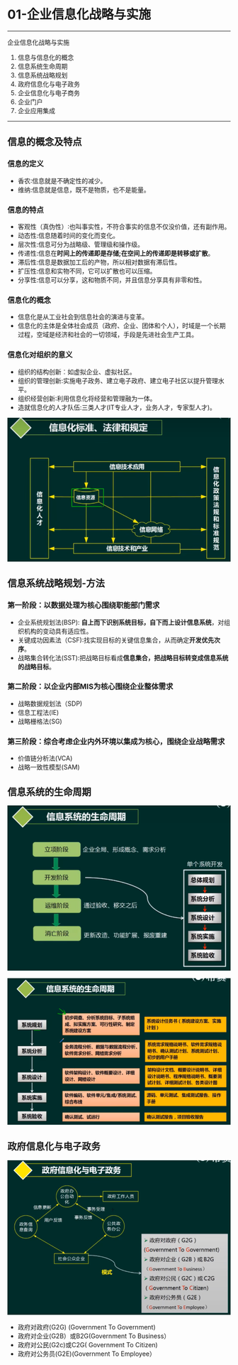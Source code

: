 # 01-企业信息化战略与实施

---
企业信息化战略与实施
1. 信息与信息化的概念
2. 信息系统生命周期
3. 信息系统战略规划
4. 政府信息化与电子政务
5. 企业信息化与电子商务
6. 企业门户
7. 企业应用集成

---

## 信息的概念及特点

### 信息的定义
* 香农∶信息就是不确定性的减少。
* 维纳:信息就是信息，既不是物质，也不是能量。

### 信息的特点
* 客观性（真伪性）∶也叫事实性，不符合事实的信息不仅没价值，还有副作用。
* 动态性:信息随着时间的变化而变化。
* 层次性:信息可分为战略级、管理级和操作级。
* 传递性:信息在**时间上的传递即是存储;在空间上的传递即是转移或扩散**。
* 滞后性:信息是数据加工后的产物，所以相对数据有滞后性。
* 扩压性:信息和实物不同，它可以扩散也可以压缩。
* 分享性:信息可以分享，这和物质不同，并且信息分享具有非零和性。

### 信息化的概念
* 信息化是从工业社会到信息社会的演进与变革。
* 信息化的主体是全体社会成员（政府、企业、团体和个人），时域是一个长期过程，空域是经济和社会的一切领域，手段是先进社会生产工具。

### 信息化对组织的意义
* 组织的结构创新︰如虚拟企业、虚拟社区。
* 组织的管理创新:实施电子政务、建立电子政府、建立电子社区以提升管理水平。
* 组织经营创新∶利用信息化将经营和管理融为一体。
* 造就信息化的人才队伍:三类人才(IT专业人才，业务人才，专家型人才)。

![img.png](images/01.png)

## 信息系统战略规划-方法

### 第一阶段：以数据处理为核心围绕职能部门需求
* 企业系统规划法(BSP): **自上而下识别系统目标，自下而上设计信息系统**，对组织机构的变动具有适应性。
* 关键成功因素法（CSF):找实现目标的关键信息集合，从而确定**开发优先次序**。
* 战略集合转化法(SST):把战略目标看成**信息集合，把战略目标转变成信息系统的战略目标**。

### 第二阶段：以企业内部MIS为核心围绕企业整体需求
* 战略数据规划法（SDP)
* 信息工程法(IE)
* 战略栅格法(SG)

### 第三阶段：综合考虑企业内外环境以集成为核心，围绕企业战略需求
* 价值链分析法(VCA)
* 战略一致性模型(SAM)


## 信息系统的生命周期

![img.png](images/02.png)

![img.png](images/03.png)

## 政府信息化与电子政务

![img.png](images/04.png)

* 政府对政府(G2G) (Government To Government)
* 政府对企业(G2B）或B2G(Government To Business）
* 政府对公民(G2c)或C2G( Government To Citizen)
* 政府对公务员(G2E)(Government To Employee）
